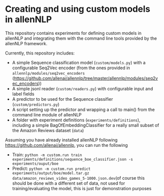 # Creating and using custom models in allenNLP

This repository contains experiments for defining custom models in allenNLP and integrating them with the command line tools provided by the allenNLP framework.

Currently, this repository includes:
* A simple Sequence classification model (`custom/models.py`) with a configurable Seq2Vec encoder (from the ones provided in `allennlp/modules/seq2vec_encoders` (https://github.com/allenai/allennlp/tree/master/allennlp/modules/seq2vec_encoders))
* A simple jsonl reader (`custom/readers.py`) with configurable input and label fields
* A predictor to be used for the Sequence classifier (`custom/predictors.py`)
* A script setting up the predictor and wrapping a call to main() from the command line module of allenNLP
* A folder with experiment definitions (`experiments/definitions`), including a simple BagOfEmbeddingClassifier for a really small subset of the Amazon Reviews dataset (`data`)

Assuming you have already installed allenNLP following https://github.com/allenai/allennlp, you can run the following

* Train: `python -m custom.run train experiments/definitions/sequence_boe_classifier.json -s experiments/ouput/boe`
* Predict: `python -m custom.run predict experiments/output/boe/model.tar.gz data/amazon_reviews_video_games_5-1000.json.dev`(of course this should be done with a different set of data, not used for training/evaluating the model, this is just for demonstration purposes
